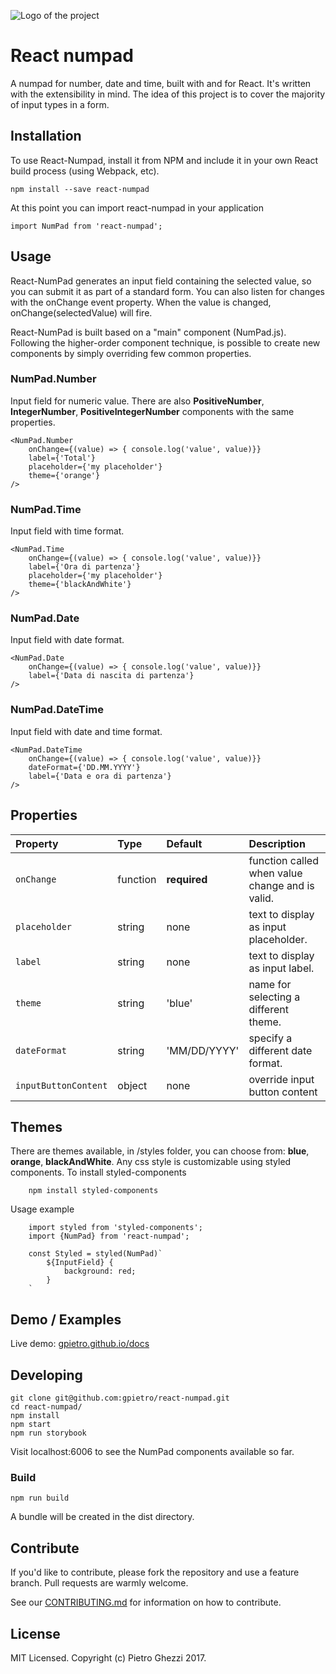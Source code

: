 ![Logo of the project](https://raw.githubusercontent.com/gpietro/react-numpad/master/logo.png)

# React numpad
A numpad for number, date and time, built with and for React.
It's written with the extensibility in mind. The idea of this project is to cover the majority of input types in a form.

## Installation
To use React-Numpad, install it from NPM and include it in your own React build process (using Webpack, etc).

```shell
npm install --save react-numpad
```

At this point you can import react-numpad in your application

```shell
import NumPad from 'react-numpad';
```

## Usage
React-NumPad generates an input field containing the selected value, so you can submit it as part of a standard form. You can also listen for changes with the onChange event property.
When the value is changed, onChange(selectedValue) will fire.

React-NumPad is built based on a "main" component (NumPad.js). Following the higher-order component technique, is possible to create new components by simply overriding few common properties.

### NumPad.Number
Input field for numeric value. There are also **PositiveNumber**, **IntegerNumber**, **PositiveIntegerNumber** components with the same properties.

```shell
<NumPad.Number 
    onChange={(value) => { console.log('value', value)}} 
    label={'Total'}
    placeholder={'my placeholder'}
    theme={'orange'}
/>
```

### NumPad.Time
Input field with time format.
```shell
<NumPad.Time 
    onChange={(value) => { console.log('value', value)}}
    label={'Ora di partenza'} 
    placeholder={'my placeholder'}
    theme={'blackAndWhite'}
/>
```

### NumPad.Date
Input field with date format.
```shell
<NumPad.Date 
    onChange={(value) => { console.log('value', value)}} 
    label={'Data di nascita di partenza'} 
/>
```

### NumPad.DateTime
Input field with date and time format.
```shell
<NumPad.DateTime 
    onChange={(value) => { console.log('value', value)}} 
    dateFormat={'DD.MM.YYYY'}
    label={'Data e ora di partenza'}
/>
```

## Properties
| Property | Type | Default | Description
:---|:---|:---|:---
| `onChange` | function | **required** | function called when value change and is valid. |
| `placeholder` | string | none | text to display as input placeholder. |
| `label` | string | none | text to display as input label. |
| `theme` | string | 'blue' | name for selecting a different theme. |
| `dateFormat` | string | 'MM/DD/YYYY' | specify a different date format. |
| `inputButtonContent` | object | none | override input button content |

## Themes
There are themes available, in /styles folder, you can choose from: **blue**, **orange**, **blackAndWhite**. 
Any css style is customizable using styled components.
To install styled-components
```shell
    npm install styled-components
```

Usage example
```shell
    import styled from 'styled-components';
    import {NumPad} from 'react-numpad';    

    const Styled = styled(NumPad)`
        ${InputField} {
            background: red;
        }
    `
```

## Demo / Examples
Live demo: [gpietro.github.io/docs](https://gpietro.github.io/docs)

## Developing
```shell
git clone git@github.com:gpietro/react-numpad.git
cd react-numpad/
npm install
npm start
npm run storybook
```

Visit localhost:6006 to see the NumPad components available so far.

### Build
```shell
npm run build
```

A bundle will be created in the dist directory.

## Contribute
If you'd like to contribute, please fork the repository and use a feature
branch. Pull requests are warmly welcome.

See our [CONTRIBUTING.md](https://github.com/gpietro/react-numpad/blob/master/CONTRIBUTING.md) for information on how to contribute.

## License
MIT Licensed. Copyright (c) Pietro Ghezzi 2017.